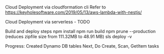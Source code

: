 Cloud Deployment via cloudformation cli
Refer to https://keyholesoftware.com/2019/05/13/aws-lambda-with-nestjs/

Cloud Deployment via serverless - TODO

Build and deploy steps
npm install
npm run build
npm prune --production (reduces zipfile size from 111.32MB to 48.91 MB)
sls deploy -v


Progress:
Created Dynamo DB tables
Next, Do Create, Scan, GetItem tasks